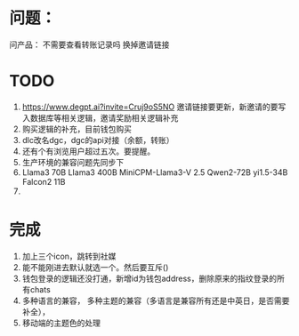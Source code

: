 
# 问题：
问产品： 不需要查看转账记录吗
换掉邀请链接


# TODO
1. https://www.degpt.ai?invite=Cruj9oS5NO 邀请链接要更新，新邀请的要写入数据库等相关逻辑，邀请奖励相关逻辑补充
2. 购买逻辑的补充，目前钱包购买
4. dlc改名dgc，dgc的api对接（余额，转账）
5. 还有个有浏览用户超过五次。要提醒。
6. 生产环境的兼容问题先同步下
8. LIama3 70B
LIama3 400B
MiniCPM-Llama3-V 2.5
Qwen2-72B
yi1.5-34B
Falcon2 11B
9. 
   



# 完成
1. 加上三个icon，跳转到社媒
2. 能不能刚进去默认就选一个。然后要互斥()
3. 钱包登录的逻辑还没打通，新增id为钱包address，删除原来的指纹登录的所有chats
3. 多种语言的兼容， 多种主题的兼容（多语言是兼容所有还是中英日，是否需要补全），
4. 移动端的主题色的处理


   